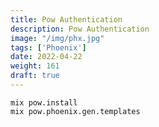 ```yaml
---
title: Pow Authentication
description: Pow Authentication
image: "/img/phx.jpg"
tags: ['Phoenix']
date: 2022-04-22
weight: 161
draft: true
---
```


```
mix pow.install
mix pow.phoenix.gen.templates
```

